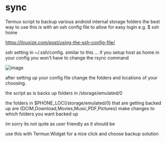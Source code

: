 # sync
Termux script to backup various android internal storage folders
the best way to use this is with an ssh config file to allow for easy login e.g. $ ssh home


https://linuxize.com/post/using-the-ssh-config-file/


ssh setting in ~/.ssh/config. similar to this ... if you setup host as home in your config you won't have to change the rsync command

![image](https://user-images.githubusercontent.com/7112421/210189866-dbfeb043-914b-4030-ae6f-d6d2453779cc.png)

after setting up your config file change the folders and locations of your choosing.

the script as is backs up folders in /storage/emulated/0

the folders in $PHONE_LOC(/storage/emulated/0) that are getting backed up are {DCIM,Download,Movies,Music,PDF,Pictures} make changes to which folders you want backed up 

im sorry its not quite as user friendly as it should be 

use this with  Termux:Widget for a nice click and choose backup solution
